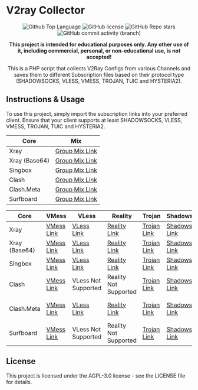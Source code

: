 # V2ray Collector

<p align="center">
  <img src="https://img.shields.io/github/languages/top/thefatedefeater/TVC?color=5D6D7E" alt="Github Top Language">
  <img src="https://img.shields.io/github/license/thefatedefeater/TVC?color=5D6D7E" alt="GitHub license">
  <img alt="GitHub Repo stars" src="https://img.shields.io/github/stars/thefatedefeater/TVC">
  <img alt="GitHub commit activity (branch)" src="https://img.shields.io/github/commit-activity/t/thefatedefeater/TVC">
</p>

<p align="center">
  <b>This project is intended for educational purposes only. Any other use of it, including commercial, personal, or non-educational use, is not accepted!</b>
</p>

<p align="center">This is a PHP script that collects V2Ray Configs from various Channels and saves them to different Subscription files based on their protocol type (SHADOWSOCKS, VLESS, VMESS, TROJAN, TUIC and HYSTERIA2).</p>

## Instructions & Usage

To use this project, simply import the subscription links into your preferred client. Ensure that your client supports at least SHADOWSOCKS, VLESS, VMESS, TROJAN, TUIC and HYSTERIA2.

| Core | Mix |
| --- | --- | 
| Xray | [Group Mix Link](https://raw.githubusercontent.com/thefatedefeater/TVC/main/subscriptions/xray/normal/mix) |
| Xray (Base64) | [Group Mix Link](https://raw.githubusercontent.com/thefatedefeater/TVC/main/subscriptions/xray/base64/mix) |
| Singbox | [Group Mix Link](https://raw.githubusercontent.com/thefatedefeater/TVC/main/subscriptions/singbox/mix.json) |
| Clash | [Group Mix Link](https://raw.githubusercontent.com/thefatedefeater/TVC/main/subscriptions/clash/mix) |
| Clash.Meta | [Group Mix Link](https://raw.githubusercontent.com/thefatedefeater/TVC/main/subscriptions/meta/mix) | 
| Surfboard | [Group Mix Link](https://raw.githubusercontent.com/thefatedefeater/TVC/main/subscriptions/surfboard/mix) |

| Core | VMess | VLess | Reality | Trojan | Shadowsocks | Tuic | Hysteria2 |
| --- | --- | --- | --- | --- | --- | --- | --- |
| Xray | [VMess Link](https://raw.githubusercontent.com/thefatedefeater/TVC/main/subscriptions/xray/normal/vmess) | [VLess Link](https://raw.githubusercontent.com/thefatedefeater/TVC/main/subscriptions/xray/normal/vless) | [Reality Link](https://raw.githubusercontent.com/thefatedefeater/TVC/main/subscriptions/xray/normal/reality) | [Trojan Link](https://raw.githubusercontent.com/thefatedefeater/TVC/main/subscriptions/xray/normal/trojan) | [Shadowsocks Link](https://raw.githubusercontent.com/thefatedefeater/TVC/main/subscriptions/xray/normal/ss) | [Tuic Link](https://raw.githubusercontent.com/thefatedefeater/TVC/main/subscriptions/xray/normal/tuic) | [Hysteria2 Link](https://raw.githubusercontent.com/thefatedefeater/TVC/main/subscriptions/xray/normal/hy2) |
| Xray (Base64) | [VMess Link](https://raw.githubusercontent.com/thefatedefeater/TVC/main/subscriptions/xray/base64/vmess) | [VLess Link](https://raw.githubusercontent.com/thefatedefeater/TVC/main/subscriptions/xray/base64/vless) | [Reality Link](https://raw.githubusercontent.com/thefatedefeater/TVC/main/subscriptions/xray/base64/reality) | [Trojan Link](https://raw.githubusercontent.com/thefatedefeater/TVC/main/subscriptions/xray/base64/trojan) | [Shadowsocks Link](https://raw.githubusercontent.com/thefatedefeater/TVC/main/subscriptions/xray/base64/ss) | [Tuic Link](https://raw.githubusercontent.com/thefatedefeater/TVC/main/subscriptions/xray/base64/tuic) | [Hysteria2 Link](https://raw.githubusercontent.com/thefatedefeater/TVC/main/subscriptions/xray/base64/hy2) |
| Singbox | [VMess Link](https://raw.githubusercontent.com/thefatedefeater/TVC/main/subscriptions/singbox/vmess.json) | [VLess Link](hhttps://raw.githubusercontent.com/thefatedefeater/TVC/main/subscriptions/singbox/vless.json) | [Reality Link](https://raw.githubusercontent.com/thefatedefeater/TVC/main/subscriptions/singbox/reality.json) | [Trojan Link](https://raw.githubusercontent.com/thefatedefeater/TVC/main/subscriptions/singbox/trojan.json) | [Shadowsocks Link](https://raw.githubusercontent.com/thefatedefeater/TVC/main/subscriptions/singbox/ss.json) | [Tuic Link](https://raw.githubusercontent.com/thefatedefeater/TVC/main/subscriptions/singbox/tuic.json) | [Hysteria2 Link](https://raw.githubusercontent.com/thefatedefeater/TVC/main/subscriptions/singbox/hy3.json) |
| Clash | [VMess Link](https://raw.githubusercontent.com/thefatedefeater/TVC/main/subscriptions/clash/vmess) | VLess Not Supported | Reality Not Supported | [Trojan Link](https://raw.githubusercontent.com/thefatedefeater/TVC/main/subscriptions/clash/trojan) | [Shadowsocks Link](https://raw.githubusercontent.com/thefatedefeater/TVC/main/subscriptions/clash/ss) | Tuic Not Supported | Hysteria2 Not Supported |
| Clash.Meta | [VMess Link](https://raw.githubusercontent.com/thefatedefeater/TVC/main/subscriptions/meta/vmess) | [VLess Link](https://raw.githubusercontent.com/thefatedefeater/TVC/main/subscriptions/meta/vless) | [Reality Link](https://raw.githubusercontent.com/thefatedefeater/TVC/main/subscriptions/meta/reality) | [Trojan Link](https://raw.githubusercontent.com/thefatedefeater/TVC/main/subscriptions/meta/trojan) | [Shadowsocks Link](https://raw.githubusercontent.com/thefatedefeater/TVC/main/subscriptions/meta/ss) | Tuic Not Supported  | Hysteria2 Not Supported  |
| Surfboard | [VMess Link](https://raw.githubusercontent.com/thefatedefeater/TVC/main/subscriptions/surfboard/vmess) | VLess Not Supported  | Reality Not Supported  | [Trojan Link](https://raw.githubusercontent.com/thefatedefeater/TVC/main/subscriptions/surfboard/trojan) | [Shadowsocks Link](https://raw.githubusercontent.com/thefatedefeater/TVC/main/subscriptions/surfboard/ss) | Tuic Not Supported  | Hysteria2 Not Supported  |

## License

This project is licensed under the AGPL-3.0 license - see the LICENSE file for details.
